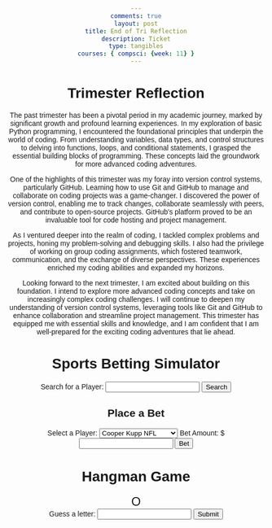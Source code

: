```yaml
---
comments: true
layout: post
title: End of Tri Reflection
description: Ticket
type: tangibles
courses: { compsci: {week: 11} }
---
```

<html>
<head>
    <title>Trimester Reflection</title>
</head>
<body>
    <h1>Trimester Reflection</h1>
    <p>
        The past trimester has been a pivotal period in my academic journey, marked by significant growth and profound learning experiences. In my exploration of basic Python programming, I encountered the foundational principles that underpin the world of coding. From understanding variables, data types, and control structures to delving into functions, loops, and conditional statements, I grasped the essential building blocks of programming. These concepts laid the groundwork for more advanced coding adventures.
    </p>
    <p>
        One of the highlights of this trimester was my foray into version control systems, particularly GitHub. Learning how to use Git and GitHub to manage and collaborate on coding projects was a game-changer. I discovered the power of version control, enabling me to track changes, collaborate seamlessly with peers, and contribute to open-source projects. GitHub's platform proved to be an invaluable tool for code hosting and project management.
    </p>
    <p>
        As I ventured deeper into the realm of coding, I tackled complex problems and projects, honing my problem-solving and debugging skills. I also had the privilege of working on group coding assignments, which fostered teamwork, communication, and the exchange of diverse perspectives. These experiences enriched my coding abilities and expanded my horizons.
    </p>
    <p>
        Looking forward to the next trimester, I am excited about building on this foundation. I intend to explore more advanced coding concepts and take on increasingly complex coding challenges. I will continue to deepen my understanding of version control systems, leveraging tools like Git and GitHub to enhance collaboration and streamline project management. This trimester has equipped me with essential skills and knowledge, and I am confident that I am well-prepared for the exciting coding adventures that lie ahead.
    </p>
</body>
</html>
<html lang="en">
<head>
    <meta charset="UTF-8">
    <title>Sports Betting Simulator</title>
</head>
<body>
    <h1>Sports Betting Simulator</h1>
    <label for="player-search">Search for a Player: </label>
    <input type="text" id="player-search">
    <button onclick="searchPlayer()">Search</button>
    <div id="player-description"></div>
    <h2>Place a Bet</h2>
    <label for="bet-player">Select a Player: </label>
    <select id="bet-player">
        <option value="Cooper Kupp NFL">Cooper Kupp NFL</option>
        <option value="Lamar Jackson NFL">Lamar Jackson NFL</option>
        <option value="Patrick Mahomes NFL">Patrick Mahomes NFL</option>
        <option value="Tyreek Hill NFL">Tyreek Hill NFL</option>
        <option value="Josh Allen NFL">Josh Allen NFL</option>
    </select>
    <label for="bet-amount">Bet Amount: $</label>
    <input type="number" id="bet-amount">
    <button onclick="placeBet()">Bet</button>
    <div id="bet-result"></div>
    <script>
        const playerData = [
            {
                name: "Cooper Kupp NFL",
                description: "Cooper Kupp is a talented wide receiver in the NFL known for his precise route running and sure hands. He has been a consistent performer, making him a reliable pick for fantasy football enthusiasts.",
                isGoodPick: true,
                winPercentage: 10.5,
                additionalInfo: "Cooper Kupp has been in excellent form recently, making him a solid bet. However, he is sadly on injury reserve. Even though he would have been one of the best players this season he sadly can live up to it and when he comes back its likely that it wont be much better."
            },
            {
                name: "Lamar Jackson NFL",
                description: "Lamar Jackson is a dynamic quarterback in the NFL. His dual-threat abilities make him an exciting player to watch. When he's on form, he can be an excellent pick for fantasy football.",
                isGoodPick: true,
                winPercentage: 60.6,
                additionalInfo: "Lamar Jackson's recent performance suggests a good chance of success in this bet. He is vestaile and has cemented the idea of him being a legend throughout history of the NFL. If I had to bet my money on someone he would be a good option but as of right now, there are many different picks that are seen as better."
            },
            {
                name: "Patrick Mahomes NFL",
                description: "Patrick Mahomes is one of the most electrifying quarterbacks in the NFL. His ability to throw accurately on the run and his deep-passing skills make him a top choice for fantasy football.",
                isGoodPick: true,
                winPercentage: 90.2,
                additionalInfo: "Patrick Mahomes has a high win percentage, making him a strong bet. He is know for being one of the best quarterbacks of all time. He singlehandly brought his team up in the ranks with his impressive skills. he is one of my personal favorite players and has made a great name for himself and betting on him is high chance of sucess."
            },
            {
                name: "Tyreek Hill NFL",
                description: "Tyreek Hill, also known as 'Cheetah,' is a speedy wide receiver who can turn any play into a touchdown. He is a fantasy football favorite due to his big-play potential.",
                isGoodPick: true,
                winPercentage: 82.34,
                additionalInfo: "Tyreek Hill's exceptional speed gives him an edge, making this bet a good choice. One of the best wide recievers in NFL history. He is one of the most explosive players and having him on your team could mean the difference. His seasons have always been consistent but lets see how he performs this season and I am exicted to see him grow."
            },
            {
                name: "Josh Allen NFL",
                description: "Josh Allen is a strong-armed quarterback with a penchant for scoring touchdowns, both through the air and on the ground. He is a valuable pick in fantasy football leagues.",
                isGoodPick: true,
                winPercentage: 74.3,
                additionalInfo: "Josh Allen's versatility makes him a strong candidate for a successful bet. Josh Allen is another great quarterback with a bunch of potential this season. He can definetly bring his team up and make it so that it can change the NFL. Exicted to see what will happen this upcomming season."
            }
        ];
        function searchPlayer() {
            const playerName = document.getElementById('player-search').value;
            const playerDescription = document.getElementById('player-description');
            const player = playerData.find(p => p.name.toLowerCase() === playerName.toLowerCase());
            if (player) {
                const description = player.description;
                const isGoodPick = player.isGoodPick ? "a good pick" : "not a good pick";
                const winPercentage = player.winPercentage;
                const additionalInfo = player.additionalInfo;
                const result = `<p>${description}</p><p>This player is considered ${isGoodPick} for fantasy football.</p><p>Win Percentage: ${winPercentage}%</p><p>${additionalInfo}</p>`;
                playerDescription.innerHTML = result;
            } else {
                playerDescription.innerHTML = '<p>Player not found.</p>';
            }
        }
        function placeBet() {
            const selectedPlayer = document.getElementById('bet-player').value;
            const betAmount = parseFloat(document.getElementById('bet-amount').value);
            const player = playerData.find(p => p.name === selectedPlayer);
            if (player) {
                const winPercentage = player.winPercentage;
                const isGoodPick = winPercentage >= 70;
                const result = isGoodPick
                    ? `You placed a $${betAmount} bet on ${selectedPlayer}. The win percentage is ${winPercentage}%, which suggests it's a good pick.`
                    : `You placed a $${betAmount} bet on ${selectedPlayer}. The win percentage is ${winPercentage}%, which suggests it's not a good pick.`;
                document.getElementById('bet-result').textContent = result;
            } else {
                document.getElementById('bet-result').textContent = 'Player not found.';
            }
        }
    </script>
</body>
</html>

<html lang="en">
<head>
    <meta charset="UTF-8">
    <title>Hangman Game</title>
    <style>
        body {
            font-family: Arial, sans-serif;
            text-align: center;
        }
        #word-display {
            font-size: 24px;
            margin-bottom: 10px;
        }
        #hangman {
            font-size: 24px;
        }
    </style>
</head>
<body>
    <h1>Hangman Game</h1>
    <div id="word-display"></div>
    <div id="hangman">O</div>
    <div>
        <label for="guess">Guess a letter: </label>
        <input type="text" id="guess" maxlength="1">
        <button onclick="checkGuess()">Submit</button>
    </div>
    <div id="message"></div>
    <script>
        const words = ['apple', 'banana', 'cherry', 'date', 'elderberry', 'fig', 'grape', 'honeydew', 'kiwi', 'lemon', 'mango', 'nectarine', 'orange', 'papaya', 'quince'];
        const maxAttempts = 6;
        let chosenWord;
        let displayedWord;
        let attemptsLeft;
        let guessedLetters = [];
        function startGame() {
            chosenWord = words[Math.floor(Math.random() * words.length)];
            displayedWord = '_'.repeat(chosenWord.length);
            attemptsLeft = maxAttempts;
            guessedLetters = [];
            updateDisplay();
        }
        function updateDisplay() {
            document.getElementById('word-display').textContent = displayedWord;
            document.getElementById('hangman').textContent = 'Attempts Left: ' + attemptsLeft;
            document.getElementById('message').textContent = guessedLetters.join(', ');
            if (displayedWord === chosenWord) {
                document.getElementById('message').textContent = 'You win!';
            } else if (attemptsLeft === 0) {
                document.getElementById('message').textContent = 'You lose! The word was ' + chosenWord;
            }
        }
        function checkGuess() {
            const guess = document.getElementById('guess').value.toLowerCase();
            if (!guess.match(/[a-z]/)) {
                alert('Please enter a valid letter.');
                return;
            }
            if (guessedLetters.includes(guess)) {
                alert('You already guessed that letter.');
                return;
            }
            guessedLetters.push(guess);
            if (chosenWord.includes(guess)) {
                for (let i = 0; i < chosenWord.length; i++) {
                    if (chosenWord[i] === guess) {
                        displayedWord = displayedWord.substr(0, i) + guess + displayedWord.substr(i + 1);
                    }
                }
            } else {
                attemptsLeft--;
            }
            updateDisplay();
        }
        startGame();
    </script>
</body>
</html>
